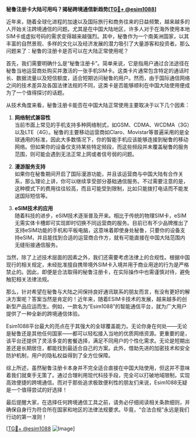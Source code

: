 **秘鲁注册卡大陆可用吗？揭秘跨境通信新趋势[[TG💪+ @esim1088](https://t.me/s/esim1088)]**

近年来，随着全球化进程的加速以及国际旅行和商务往来的日益频繁，越来越多的人开始关注跨境通信的问题。尤其是在中国大陆地区，许多人对于在海外使用本地SIM卡或虚拟号码的需求变得越来越强烈。其中，秘鲁作为一个南美洲国家，以其丰富的自然景观、多样的文化以及经济发展的潜力吸引了大量游客和投资者。那么问题来了：秘鲁的注册卡是否可以在大陆正常使用呢？

首先，我们需要明确什么是“秘鲁注册卡”。简单来说，它是指用户通过合法途径在秘鲁当地运营商处购买并激活的一张手机SIM卡。这类卡片通常包含特定的通话时长、数据流量以及短信额度，适合短期访问秘鲁的用户。然而，由于国际通信网络之间的技术差异及各国法律法规的不同，这类卡是否能够顺利在中国大陆使用便成为了一个值得探讨的话题。

从技术角度来看，秘鲁注册卡能否在中国大陆正常使用主要取决于以下几个因素：

1. **网络制式兼容性**  
   当前市面上常见的手机支持多种网络制式，如GSM、CDMA、WCDMA（3G）以及LTE（4G）。秘鲁的主要移动运营商如Claro、Movistar等普遍采用的是全球通用的标准，因此大多数情况下，你的智能手机应该能够连接到秘鲁的移动网络。但如果你的设备仅支持某些特定频段，而这些频段并未覆盖秘鲁的服务范围，则可能会遇到无法正常上网或者信号弱的问题。

2. **漫游服务支持**  
   如果你在秘鲁期间开启了国际漫游功能，并且该运营商与中国大陆有合作关系，那么理论上讲，你可以继续享受部分基础通信服务。不过需要注意的是，这种模式下的费用往往较高，而且可能受到限制，比如只能拨打电话而不能发送国际短信等。

3. **eSIM技术的应用**  
   随着科技的进步，eSIM技术逐渐普及开来。相比于传统的物理SIM卡，eSIM无需实体卡槽即可实现即时切换不同运营商的服务。目前已有不少品牌推出了支持eSIM功能的手机和平板电脑，这意味着即使身处秘鲁，只要你的设备支持eSIM，并且能找到合适的运营商合作方，就有可能直接在中国大陆范围内无缝衔接通信服务。

当然，除了上述技术层面的因素之外，我们还需要考虑法律上的合规性。根据中国现行的相关规定，未经批准擅自携带境外SIM卡入境并用于商业用途的行为是严格禁止的。因此，即便是合法取得的秘鲁注册卡，在实际操作中也需谨慎对待，避免触犯相关法律法规。

那么，针对希望在秘鲁与大陆之间保持良好通讯联系的朋友而言，有没有更好的解决方案呢？答案当然是肯定的！近年来，随着ESIM卡技术的发展，越来越多的创新型产品应运而生。例如，一款名为“Esim1088”的智能通信平台，就为广大用户提供了一种全新的跨境通信体验。

Esim1088平台最大的亮点在于其强大的全球覆盖能力。无论你身在何处——无论是秘鲁还是其他任何国家——都可以轻松接入当地的优质网络资源。更重要的是，该平台还提供了灵活多变的套餐选择，满足不同用户的个性化需求。无论是短期出差还是长期居住，都能找到最适合自己的方案。此外，借助先进的加密技术和安全防护机制，用户的隐私权益得到了全方位保障。

综上所述，虽然秘鲁注册卡本身并不完全适合直接在中国大陆使用，但这并不意味着我们就束手无策了。通过合理利用现代科技手段，完全可以打破地域限制，实现高效便捷的跨境通信。而对于那些追求极致便利性的朋友们来说，Esim1088无疑是一个值得尝试的好选择！

最后提醒大家，在选择任何跨境通信工具之前，请务必仔细阅读相关条款细则，并确保自身行为符合所在国家和地区的法律法规要求。毕竟，“合法合规”永远是我们行动的第一准则！

[[TG💪+ @esim1088](https://t.me/s/esim1088) ![Image](https://i.postimg.cc/4NQfJmqS/Snipaste-2025-05-13-00-14-12.png)]
